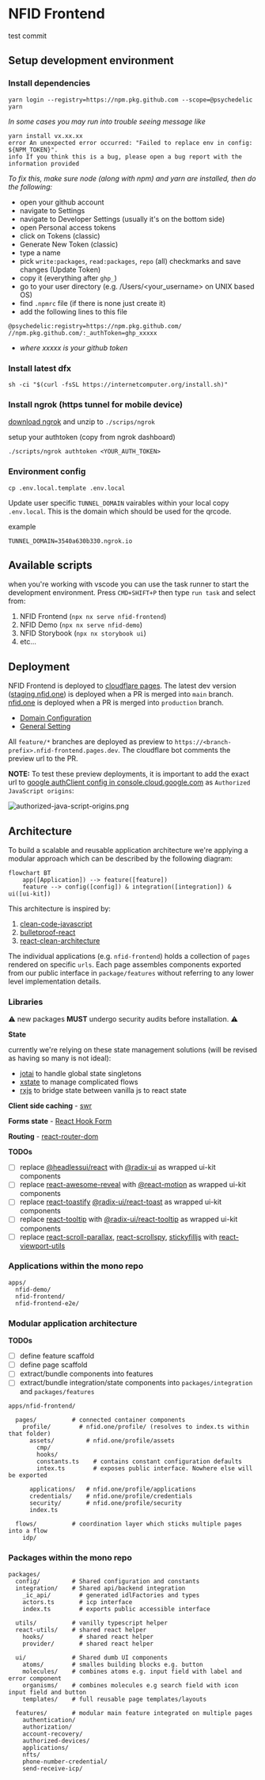 # NFID Frontend

test commit

## Setup development environment

### Install dependencies

```
yarn login --registry=https://npm.pkg.github.com --scope=@psychedelic
yarn
```

_In some cases you may run into trouble seeing message like_

```
yarn install vx.xx.xx
error An unexpected error occurred: "Failed to replace env in config: ${NPM_TOKEN}".
info If you think this is a bug, please open a bug report with the information provided
```

_To fix this, make sure node (along with npm) and yarn are installed, then do the following:_

- open your github account
- navigate to Settings
- navigate to Developer Settings (usually it's on the bottom side)
- open Personal access tokens
- click on Tokens (classic)
- Generate New Token (classic)
- type a name
- pick `write:packages`, `read:packages`, `repo` (all) checkmarks and save changes (Update Token)
- copy it (everything after `ghp_`)
- go to your user directory (e.g. /Users/<your_username> on UNIX based OS)
- find `.npmrc` file (if there is none just create it)
- add the following lines to this file

```
@psychedelic:registry=https://npm.pkg.github.com/
//npm.pkg.github.com/:_authToken=ghp_xxxxx
```

- _where xxxxx is your github token_

### Install latest dfx

```
sh -ci "$(curl -fsSL https://internetcomputer.org/install.sh)"
```

### Install ngrok (https tunnel for mobile device)

[download ngrok](https://dashboard.ngrok.com/get-started/setup) and unzip to `./scrips/ngrok`

setup your authtoken (copy from ngrok dashboard)

```
./scripts/ngrok authtoken <YOUR_AUTH_TOKEN>
```

### Environment config

```
cp .env.local.template .env.local
```

Update user specific `TUNNEL_DOMAIN` vairables within your local copy `.env.local`. This is the domain which should be used for the qrcode.

example

```
TUNNEL_DOMAIN=3540a630b330.ngrok.io
```

## Available scripts

when you're working with vscode you can use the task runner to start the development environment. Press `CMD+SHIFT+P` then type `run task` and select from:

1. NFID Frontend (`npx nx serve nfid-frontend`)
2. NFID Demo (`npx nx serve nfid-demo`)
3. NFID Storybook (`npx nx storybook ui`)
4. etc...

## Deployment

NFID Frontend is deployed to [cloudflare pages](https://dash.cloudflare.com/2680fff2f5b4404ed84e1395cfda8afd/pages/view/nfid-frontend). The latest dev version ([staging.nfid.one](https://staging.nfid.one)) is deployed when a PR is merged into `main` branch. [nfid.one](https://nfid.one) is deployed when a PR is merged into `production` branch.

- [Domain Configuration](https://dash.cloudflare.com/2680fff2f5b4404ed84e1395cfda8afd/pages/view/nfid-frontend/domains)
- [General Setting](https://dash.cloudflare.com/2680fff2f5b4404ed84e1395cfda8afd/pages/view/nfid-frontend/settings)

All `feature/*` branches are deployed as preview to `https://<branch-prefix>.nfid-frontend.pages.dev`. The cloudflare bot comments the preview url to the PR.

**NOTE:** To test these preview deployments, it is important to add the exact url to [google authClient config in console.cloud.google.com](https://console.cloud.google.com/apis/credentials/oauthclient/339872286671-87oou3adnvl7hst9gd90r9k7j6enl7vk.apps.googleusercontent.com?project=leafy-chariot-353306) as `Authorized JavaScript origins`:

![authorized-java-script-origins.png](./docs/authorized-javascript-origins.png)

## Architecture

To build a scalable and reusable application architecture we're applying a modular approach which can be described by the following diagram:

```mermaid
flowchart BT
    app([Application]) --> feature([feature])
    feature --> config([config]) & integration([integration]) & ui([ui-kit])
```

This architecture is inspired by:

1. [clean-code-javascript](https://github.com/ryanmcdermott/clean-code-javascript)
2. [bulletproof-react](https://github.com/alan2207/bulletproof-react/)
3. [react-clean-architecture](https://github.com/eduardomoroni/react-clean-architecture)

The individual applications (e.g. `nfid-frontend`) holds a collection of `pages` rendered on specific `urls`. Each page assembles components exported from our public interface in `package/features` without referring to any lower level implementation details.

### Libraries

⚠️ new packages **MUST** undergo security audits before installation. ⚠️

**State**

currently we're relying on these state management solutions (will be revised as having so many is not ideal):

- [jotai](https://jotai.org/) to handle global state singletons
- [xstate](https://xstate.js.org/) to manage complicated flows
- [rxjs](https://rxjs.dev/) to bridge state between vanilla js to react state

**Client side caching** - [swr](https://swr.vercel.app/)

**Forms state** - [React Hook Form](https://react-hook-form.com/)

**Routing** - [react-router-dom](https://reactrouter.com/en/main)

**TODOs**

- [ ] replace [@headlessui/react](https://bundlephobia.com/package/@headlessui/react@1.7.4) with [@radix-ui](https://www.radix-ui.com/) as wrapped ui-kit components
- [ ] replace [react-awesome-reveal](https://bundlephobia.com/package/react-awesome-reveal@4.1.0) with [@react-motion](https://bundlephobia.com/package/react-motion@0.5.2) as wrapped ui-kit components
- [ ] replace [react-toastify]() [@radix-ui/react-toast](https://www.radix-ui.com/docs/primitives/components/toast#toast) as wrapped ui-kit components
- [ ] replace [react-tooltip]() with [@radix-ui/react-tooltip](https://www.radix-ui.com/docs/primitives/components/tooltip#tooltip) as wrapped ui-kit components
- [ ] replace [react-scroll-parallax](), [react-scrollspy](), [stickyfilljs]() with [react-viewport-utils](https://www.npmjs.com/package/react-viewport-utils)

### Applications within the mono repo

```
apps/
  nfid-demo/
  nfid-frontend/
  nfid-frontend-e2e/
```

### Modular application architecture

**TODOs**

- [ ] define feature scaffold
- [ ] define page scaffold
- [ ] extract/bundle components into features
- [ ] extract/bundle integration/state components into `packages/integration` and `packages/features`

```
apps/nfid-frontend/

  pages/          # connected container components
    profile/        # nfid.one/profile/ (resolves to index.ts within that folder)
      assets/         # nfid.one/profile/assets
        cmp/
        hooks/
        constants.ts    # contains constant configuration defaults
        intex.ts        # exposes public interface. Nowhere else will be exported

      applications/   # nfid.one/profile/applications
      credentials/    # nfid.one/profile/credentials
      security/       # nfid.one/profile/security
      index.ts

  flows/          # coordination layer which sticks multiple pages into a flow
    idp/

```

### Packages within the mono repo

```
packages/
  config/         # Shared configuration and constants
  integration/    # Shared api/backend integration
    _ic_api/        # generated idlFactories and types
    actors.ts       # icp interface
    index.ts        # exports public accessible interface

  utils/          # vanilly typescript helper
  react-utils/    # shared react helper
    hooks/          # shared react helper
    provider/       # shared react helper

  ui/             # Shared dumb UI components
    atoms/        # smalles building blocks e.g. button
    molecules/    # combines atoms e.g. input field with label and error component
    organisms/    # combines molecules e.g search field with icon input field and button
    templates/    # full reusable page templates/layouts

  features/       # modular main feature integrated on multiple pages
    authentication/
    authorization/
    account-recovery/
    authorized-devices/
    applications/
    nfts/
    phone-number-credential/
    send-receive-icp/
```
